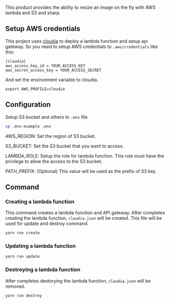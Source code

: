 This product provides the ability to resize an image on the fly with AWS lambda and S3 and sharp.

## Setup AWS credentials

This project uses [cloudia](https://github.com/claudiajs/claudia) to deploy a lambda function and setup api gateway.
So you need to setup AWS credentials to `.aws/credentials` like this:

```
[claudia]
aws_access_key_id = YOUR_ACCESS_KEY
aws_secret_access_key = YOUR_ACCESS_SECRET
```

And set the environment variable to cloudia.

```
export AWS_PROFILE=cloudia
```

## Configuration

Setup S3 bucket and others to `.env` file.

```bash
cp .env-example .env
```

AWS_REGION:
Set the region of S3 bucket.

S3_BUCKET:
Set the S3 bucket that you want to access.

LAMBDA_ROLE:
Setup the role for lambda function.
This role must have the privilege to allow the access to the S3 bucket.

PATH_PREFIX: (Optional)
This value will be used as the prefix of S3 key.

## Command

### Creating a lambda function

This command creates a lambda function and API gateway.
After completes creating the lambda function, `claudia.json` will be created.
This file will be used for update and destroy command.

```bash
yarn run create
```

### Updating a lambda function

```bash
yarn run update
```

### Destroying a lambda function

After completes destorying the lambda function, `claudia.json` will be removed.

```bash
yarn run destroy
```

